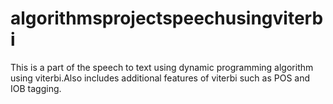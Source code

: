 # algorithmsprojectspeechusingviterbi
This is a part of the speech to text using dynamic programming algorithm using viterbi.Also includes additional features of viterbi such as POS and IOB tagging.
